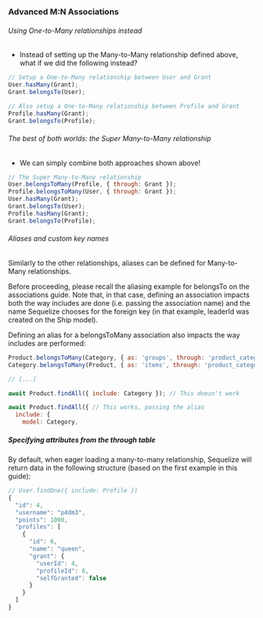 ### Advanced M:N Associations

###### Using One-to-Many relationships instead
- Instead of setting up the Many-to-Many relationship defined above, what if we did the following instead?

```javascript
// Setup a One-to-Many relationship between User and Grant
User.hasMany(Grant);
Grant.belongsTo(User);

// Also setup a One-to-Many relationship between Profile and Grant
Profile.hasMany(Grant);
Grant.belongsTo(Profile);

```

###### The best of both worlds: the Super Many-to-Many relationship
- We can simply combine both approaches shown above!

```javascript
// The Super Many-to-Many relationship
User.belongsToMany(Profile, { through: Grant });
Profile.belongsToMany(User, { through: Grant });
User.hasMany(Grant);
Grant.belongsTo(User);
Profile.hasMany(Grant);
Grant.belongsTo(Profile);

```

###### Aliases and custom key names
Similarly to the other relationships, aliases can be defined for Many-to-Many relationships.

Before proceeding, please recall the aliasing example for belongsTo on the associations guide. Note that, in that case, defining an association impacts both the way includes are done (i.e. passing the association name) and the name Sequelize chooses for the foreign key (in that example, leaderId was created on the Ship model).

Defining an alias for a belongsToMany association also impacts the way includes are performed:

```javascript
Product.belongsToMany(Category, { as: 'groups', through: 'product_categories' });
Category.belongsToMany(Product, { as: 'items', through: 'product_categories' });

// [...]

await Product.findAll({ include: Category }); // This doesn't work

await Product.findAll({ // This works, passing the alias
  include: {
    model: Category,

```



##### Specifying attributes from the through table
By default, when eager loading a many-to-many relationship, Sequelize will return data in the following structure (based on the first example in this guide):

```javascript
// User.findOne({ include: Profile })
{
  "id": 4,
  "username": "p4dm3",
  "points": 1000,
  "profiles": [
    {
      "id": 6,
      "name": "queen",
      "grant": {
        "userId": 4,
        "profileId": 6,
        "selfGranted": false
      }
    }
  ]
}
```

